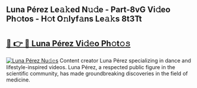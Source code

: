## Luna Pérez Le𝚊𝚔ed N𝚞𝚍e - Part-8vG Vi𝚍eo Ph𝚘tos - H𝚘t O𝚗lyf𝚊ns Le𝚊𝚔s 8t3Tt

# <h2><a href="http://hf4c5l.feru.top/?c=Luna+P%c3%a9rez">🔗 👉 🔴 Luna Pérez Vi𝚍𝚎o Ph𝚘t𝚘𝚜</a></h2>

[![Luna Pérez Nu𝚍𝚎s](https://i.imgur.com/0TWrTi3.gif)](http://hf4c5l.feru.top/?c=Luna+P%c3%a9rez)
Content creator Luna Pérez specializing in dance and lifestyle-inspired videos. Luna Pérez, a respected public figure in the scientific community, has made groundbreaking discoveries in the field of medicine. 
